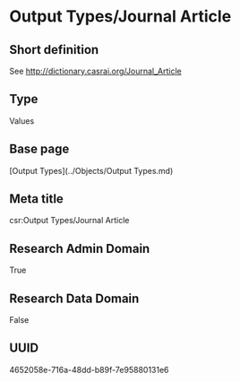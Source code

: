 # Output Types/Journal Article
## Short definition
See http://dictionary.casrai.org/Journal_Article
## Type
Values
## Base page
[Output Types](../Objects/Output Types.md)
## Meta title
csr:Output Types/Journal Article
## Research Admin Domain
True
## Research Data Domain
False
## UUID
4652058e-716a-48dd-b89f-7e95880131e6
